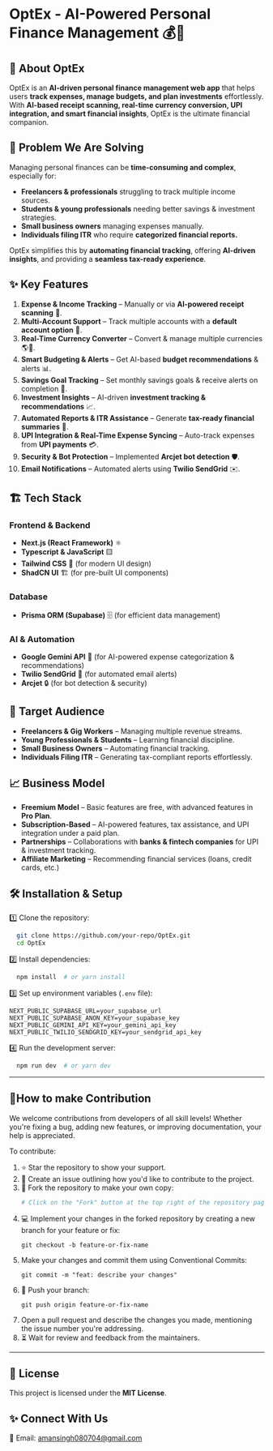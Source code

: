 # OptEx - AI-Powered Personal Finance Management 💰🚀

## 📌 About OptEx
OptEx is an **AI-driven personal finance management web app** that helps users **track expenses, manage budgets, and plan investments** effortlessly. With **AI-based receipt scanning, real-time currency conversion, UPI integration, and smart financial insights**, OptEx is the ultimate financial companion.

## 🚀 Problem We Are Solving
Managing personal finances can be **time-consuming and complex**, especially for:
- **Freelancers & professionals** struggling to track multiple income sources.
- **Students & young professionals** needing better savings & investment strategies.
- **Small business owners** managing expenses manually.
- **Individuals filing ITR** who require **categorized financial reports.**

OptEx simplifies this by **automating financial tracking**, offering **AI-driven insights**, and providing a **seamless tax-ready experience**.

## ✨ Key Features
1. **Expense & Income Tracking** – Manually or via **AI-powered receipt scanning** 📄.
2. **Multi-Account Support** – Track multiple accounts with a **default account option** 🔄.
3. **Real-Time Currency Converter** – Convert & manage multiple currencies 🌎💱.
4. **Smart Budgeting & Alerts** – Get AI-based **budget recommendations** & alerts 📊.
5. **Savings Goal Tracking** – Set monthly savings goals & receive alerts on completion 🎯.
6. **Investment Insights** – AI-driven **investment tracking & recommendations** 📈.
7. **Automated Reports & ITR Assistance** – Generate **tax-ready financial summaries** 📝.
8. **UPI Integration & Real-Time Expense Syncing** – Auto-track expenses from **UPI payments** 💳.
9. **Security & Bot Protection** – Implemented **Arcjet bot detection** 🛡️.
10. **Email Notifications** – Automated alerts using **Twilio SendGrid** ✉️.

## 🏗️ Tech Stack
### **Frontend & Backend**
- **Next.js (React Framework)** ⚛️
- **Typescript & JavaScript** 🟨
- **Tailwind CSS** 🎨 (for modern UI design)
- **ShadCN UI** 🏗️ (for pre-built UI components)

### **Database**
- **Prisma ORM (Supabase)** 🗄️ (for efficient data management)

### **AI & Automation**
- **Google Gemini API** 🤖 (for AI-powered expense categorization & recommendations)
- **Twilio SendGrid** 📩 (for automated email alerts)
- **Arcjet** 🔒 (for bot detection & security)

## 🎯 Target Audience
- **Freelancers & Gig Workers** – Managing multiple revenue streams.
- **Young Professionals & Students** – Learning financial discipline.
- **Small Business Owners** – Automating financial tracking.
- **Individuals Filing ITR** – Generating tax-compliant reports effortlessly.

## 📈 Business Model
- **Freemium Model** – Basic features are free, with advanced features in **Pro Plan**.
- **Subscription-Based** – AI-powered features, tax assistance, and UPI integration under a paid plan.
- **Partnerships** – Collaborations with **banks & fintech companies** for UPI & investment tracking.
- **Affiliate Marketing** – Recommending financial services (loans, credit cards, etc.)

## 🛠️ Installation & Setup
1️⃣ Clone the repository:
```bash
  git clone https://github.com/your-repo/OptEx.git
  cd OptEx
```
2️⃣ Install dependencies:
```bash
  npm install  # or yarn install
```
3️⃣ Set up environment variables (`.env` file):
```env
NEXT_PUBLIC_SUPABASE_URL=your_supabase_url
NEXT_PUBLIC_SUPABASE_ANON_KEY=your_supabase_key
NEXT_PUBLIC_GEMINI_API_KEY=your_gemini_api_key
NEXT_PUBLIC_TWILIO_SENDGRID_KEY=your_sendgrid_api_key
```
4️⃣ Run the development server:
```bash
  npm run dev  # or yarn dev
```

---

## 🤝How to make Contribution

We welcome contributions from developers of all skill levels! Whether you're fixing a bug, adding new features, or improving documentation, your help is appreciated. 

To contribute:

1. ⭐ Star the repository to show your support.
2. 📝 Create an issue outlining how you'd like to contribute to the project.
3. 🍴 Fork the repository to make your own copy:
   ```sh
   # Click on the "Fork" button at the top right of the repository page
4. 💻 Implement your changes in the forked repository by creating a new branch for your feature or fix:
   ```
   git checkout -b feature-or-fix-name
   ```
5. Make your changes and commit them using Conventional Commits:
   ```
   git commit -m "feat: describe your changes"
   ```
6. 🔄 Push your branch:
   ```
   git push origin feature-or-fix-name
   ```
7. Open a pull request and describe the changes you made, mentioning the issue number you're addressing.
8. ⏳ Wait for review and feedback from the maintainers.

---

## 📜 License
This project is licensed under the **MIT License**.

## ✨ Connect With Us
📧 Email: amansingh080704@gmail.com  